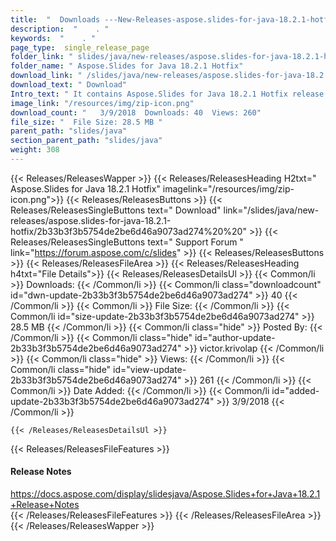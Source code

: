 ```yaml
---
title:  "  Downloads ---New-Releases-aspose.slides-for-java-18.2.1-hotfix . " 
description:  "    . " 
keywords:  "    . " 
page_type:  single_release_page
folder_link: " slides/java/new-releases/aspose.slides-for-java-18.2.1-hotfix/"
folder_name: " Aspose.Slides for Java 18.2.1 Hotfix"
download_link: " /slides/java/new-releases/aspose.slides-for-java-18.2.1-hotfix/2b33b3f3b5754de2be6d46a9073ad274"
download_text: " Download"
Intro_text: " It contains Aspose.Slides for Java 18.2.1 Hotfix release."
image_link: "/resources/img/zip-icon.png"
download_count: "   3/9/2018  Downloads: 40  Views: 260"
file_size: "  File Size: 28.5 MB "
parent_path: "slides/java"
section_parent_path: "slides/java"
weight: 308
---
```


{{< Releases/ReleasesWapper >}}
  {{< Releases/ReleasesHeading H2txt=" Aspose.Slides for Java 18.2.1 Hotfix" imagelink="/resources/img/zip-icon.png">}}
  {{< Releases/ReleasesButtons >}}
    {{< Releases/ReleasesSingleButtons text=" Download" link="/slides/java/new-releases/aspose.slides-for-java-18.2.1-hotfix/2b33b3f3b5754de2be6d46a9073ad274%20%20" >}}
    {{< Releases/ReleasesSingleButtons text=" Support Forum " link="https://forum.aspose.com/c/slides" >}}
  {{< Releases/ReleasesButtons >}}
  {{< Releases/ReleasesFileArea >}}
    {{< Releases/ReleasesHeading h4txt="File Details">}}
    {{< Releases/ReleasesDetailsUl >}}
            {{< Common/li  >}} Downloads: {{< /Common/li >}} 
      {{< Common/li class="downloadcount" id="dwn-update-2b33b3f3b5754de2be6d46a9073ad274" >}} 40 {{< /Common/li >}} 
      {{< Common/li  >}} File Size: {{< /Common/li >}} 
      {{< Common/li id="size-update-2b33b3f3b5754de2be6d46a9073ad274" >}} 28.5 MB {{< /Common/li >}} 
      {{< Common/li  class="hide" >}} Posted By: {{< /Common/li >}} 
      {{< Common/li class="hide" id="author-update-2b33b3f3b5754de2be6d46a9073ad274" >}} victor.krivolap {{< /Common/li >}} 
      {{< Common/li class="hide"  >}} Views: {{< /Common/li >}} 
      {{< Common/li class="hide" id="view-update-2b33b3f3b5754de2be6d46a9073ad274" >}} 261 {{< /Common/li >}} 
      {{< Common/li  >}} Date Added: {{< /Common/li >}} 
      {{< Common/li id="added-update-2b33b3f3b5754de2be6d46a9073ad274" >}} 3/9/2018 {{< /Common/li >}} 

    {{< /Releases/ReleasesDetailsUl >}}

  {{< Releases/ReleasesFileFeatures >}}
      <h4>Release Notes</h4><div><a href="https://docs.aspose.com/display/slidesjava/Aspose.Slides+for+Java+18.2.1+Release+Notes">https://docs.aspose.com/display/slidesjava/Aspose.Slides+for+Java+18.2.1+Release+Notes</a></div>
  {{< /Releases/ReleasesFileFeatures >}}
 {{< /Releases/ReleasesFileArea >}}
{{< /Releases/ReleasesWapper >}}


